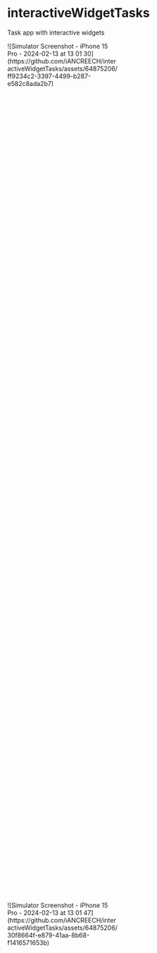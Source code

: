 # interactiveWidgetTasks
Task app with interactive widgets

<div style="width: 50%; height: 50%">
![Simulator Screenshot - iPhone 15 Pro - 2024-02-13 at 13 01 30](https://github.com/iANCREECH/interactiveWidgetTasks/assets/64875206/ff9234c2-3397-4499-b287-e582c8ada2b7)
</div>

<div style="width: 50%; height: 50%">
![Simulator Screenshot - iPhone 15 Pro - 2024-02-13 at 13 01 47](https://github.com/iANCREECH/interactiveWidgetTasks/assets/64875206/30f8664f-e879-41aa-8b68-f1416571653b)
</div>

https://github.com/iANCREECH/interactiveWidgetTasks/assets/64875206/55716e17-d0ac-4873-adf9-ff06d382bed0

